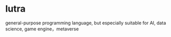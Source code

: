 # lutra
general-purpose programming language, but especially suitable for AI, data science, game engine，metaverse

